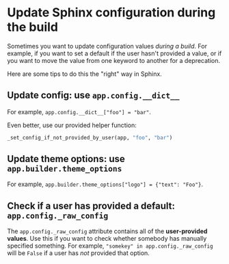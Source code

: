# Update Sphinx configuration during the build

Sometimes you want to update configuration values _during a build_.
For example, if you want to set a default if the user hasn't provided a value, or if you want to move the value from one keyword to another for a deprecation.

Here are some tips to do this the "right" way in Sphinx.

## Update config: use `app.config.__dict__`

For example, `app.config.__dict__["foo"] = "bar"`.

Even better, use our provided helper function:

```python
_set_config_if_not_provided_by_user(app, "foo", "bar")
```

## Update theme options: use `app.builder.theme_options`

For example, `app.builder.theme_options["logo"] = {"text": "Foo"}`.

## Check if a user has provided a default: `app.config._raw_config`

The `app.config._raw_config` attribute contains all of the **user-provided values**.
Use this if you want to check whether somebody has manually specified something.
For example, `"somekey" in app.config._raw_config` will be `False` if a user has _not_ provided that option.
